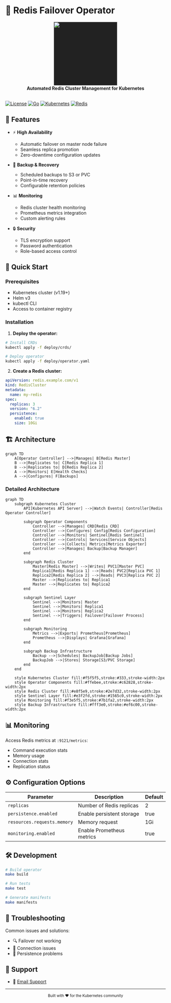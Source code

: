 # 🔄 Redis Failover Operator

<div align="center">
  <img src="https://redis.io/images/redis-white.png" width="200" style="background-color: #222;">
  <br>
  <strong>Automated Redis Cluster Management for Kubernetes</strong>
  <br><br>
</div>

[![License](https://img.shields.io/badge/license-Apache%202.0-red.svg)](LICENSE)
[![Go](https://img.shields.io/badge/go-v1.19+-blue.svg)](https://golang.org/)
[![Kubernetes](https://img.shields.io/badge/kubernetes-%3E%3D%201.19-brightgreen.svg)](https://kubernetes.io/)
[![Redis](https://img.shields.io/badge/redis-6.2+-red.svg)](https://redis.io/)

## 🎯 Features

- ⚡ **High Availability**
  - Automatic failover on master node failure
  - Seamless replica promotion
  - Zero-downtime configuration updates

- 💾 **Backup & Recovery**
  - Scheduled backups to S3 or PVC
  - Point-in-time recovery
  - Configurable retention policies

- 📊 **Monitoring**
  - Redis cluster health monitoring
  - Prometheus metrics integration
  - Custom alerting rules

- 🔒 **Security**
  - TLS encryption support
  - Password authentication
  - Role-based access control

## 🚀 Quick Start

### Prerequisites

- Kubernetes cluster (v1.19+)
- Helm v3
- kubectl CLI
- Access to container registry

### Installation

1. **Deploy the operator:**
```bash
# Install CRDs
kubectl apply -f deploy/crds/

# Deploy operator
kubectl apply -f deploy/operator.yaml
```

2. **Create a Redis cluster:**
```yaml
apiVersion: redis.example.com/v1
kind: RedisCluster
metadata:
  name: my-redis
spec:
  replicas: 3
  version: "6.2"
  persistence:
    enabled: true
    size: 10Gi
```

## 🏗️ Architecture

```mermaid
graph TD
    A[Operator Controller] -->|Manages| B[Redis Master]
    B -->|Replicates to| C[Redis Replica 1]
    B -->|Replicates to| D[Redis Replica 2]
    A -->|Monitors| E[Health Checks]
    A -->|Configures| F[Backups]
```

### Detailed Architecture
```mermaid
graph TD
    subgraph Kubernetes Cluster
        API[Kubernetes API Server] -->|Watch Events| Controller[Redis Operator Controller]
        
        subgraph Operator Components
            Controller -->|Manages| CRD[Redis CRD]
            Controller -->|Configures| Config[Redis Configuration]
            Controller -->|Monitors| Sentinel[Redis Sentinel]
            Controller -->|Controls| Services[Service Objects]
            Controller -->|Collects| Metrics[Metrics Exporter]
            Controller -->|Manages| Backup[Backup Manager]
        end
        
        subgraph Redis Cluster
            Master[Redis Master] -->|Writes| PVC1[Master PVC]
            Replica1[Redis Replica 1] -->|Reads| PVC2[Replica PVC 1]
            Replica2[Redis Replica 2] -->|Reads| PVC3[Replica PVC 2]
            Master -->|Replicates to| Replica1
            Master -->|Replicates to| Replica2
        end
        
        subgraph Sentinel Layer
            Sentinel -->|Monitors| Master
            Sentinel -->|Monitors| Replica1
            Sentinel -->|Monitors| Replica2
            Sentinel -->|Triggers| Failover[Failover Process]
        end
        
        subgraph Monitoring
            Metrics -->|Exports| Prometheus[Prometheus]
            Prometheus -->|Displays| Grafana[Grafana]
        end
        
        subgraph Backup Infrastructure
            Backup -->|Schedules| BackupJob[Backup Jobs]
            BackupJob -->|Stores| Storage[S3/PVC Storage]
        end
    end

    style Kubernetes Cluster fill:#f5f5f5,stroke:#333,stroke-width:2px
    style Operator Components fill:#ffebee,stroke:#c62828,stroke-width:2px
    style Redis Cluster fill:#e8f5e9,stroke:#2e7d32,stroke-width:2px
    style Sentinel Layer fill:#e3f2fd,stroke:#1565c0,stroke-width:2px
    style Monitoring fill:#f3e5f5,stroke:#7b1fa2,stroke-width:2px
    style Backup Infrastructure fill:#fff3e0,stroke:#ef6c00,stroke-width:2px
```

## 📊 Monitoring

Access Redis metrics at `:9121/metrics`:
- Command execution stats
- Memory usage
- Connection stats
- Replication status

## ⚙️ Configuration Options

| Parameter | Description | Default |
|-----------|-------------|---------|
| `replicas` | Number of Redis replicas | 2 |
| `persistence.enabled` | Enable persistent storage | true |
| `resources.requests.memory` | Memory request | 1Gi |
| `monitoring.enabled` | Enable Prometheus metrics | true |

## 🛠️ Development

```bash
# Build operator
make build

# Run tests
make test

# Generate manifests
make manifests
```

## 🚨 Troubleshooting

Common issues and solutions:
- 🔍 Failover not working
- 🔌 Connection issues
- 💽 Persistence problems


## 💬 Support

- 📧 [Email Support](mailto:naeem.ali@devopshound.com)
---
<div align="center">
  <sub>Built with ❤️ for the Kubernetes community</sub>
</div>


